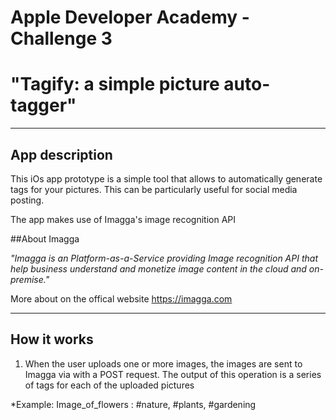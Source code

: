 # Apple Developer Academy - Challenge 3
# "Tagify: a simple picture auto-tagger" 
---------------------------------------
## App description

This iOs app prototype is a simple tool that allows to automatically generate tags for your pictures.
This can be particularly useful for social media posting.

The app makes use of Imagga's image recognition API

##About Imagga

*"Imagga is an Platform-as-a-Service providing Image recognition API that help business
understand and monetize image content in the cloud and on-premise."*

More about on the offical website https://imagga.com 

----------------------------------------
## How it works
1) When the user uploads one or more images, the images are sent to Imagga via with a POST request.
The output of this operation is a series of tags for each of the uploaded pictures

*Example: Image_of_flowers : #nature, #plants, #gardening 


